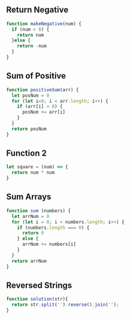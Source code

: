 ## Return Negative

```js
function makeNegative(num) {
  if (num < 0) {
    return num
  }else {
    return -num 
  }
}
```

## Sum of Positive

```js
function positiveSum(arr) {
  let posNum = 0
  for (let i=0; i < arr.length; i++) {
    if (arr[i] > 0) {
      posNum += arr[i]
    }
  }
  return posNum
}
```

## Function 2

```js
let square = (num) => {
  return num * num
}
```

## Sum Arrays

```js
function sum (numbers) {
  let arrNum = 0
  for (let i = 0; i < numbers.length; i++) {
    if (numbers.length === 0) {
      return 0
    } else {
      arrNum += numbers[i]
    }
  }
  return arrNum
}
```

## Reversed Strings

```js
function solution(str){
  return str.split('').reverse().join('');  
}
```
